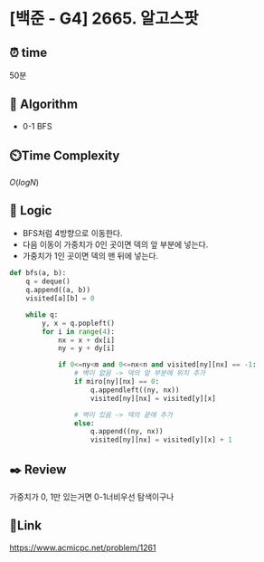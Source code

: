 # [백준 - G4] 2665. 알고스팟

## ⏰ **time**

50분

## :pushpin: **Algorithm**

- 0-1 BFS

## ⏲️**Time Complexity**

$O(logN)$

## :round_pushpin: **Logic**

- BFS처럼 4방향으로 이동한다.
- 다음 이동이 가중치가 0인 곳이면 덱의 앞 부분에 넣는다.
- 가중치가 1인 곳이면 덱의 맨 뒤에 넣는다.

```python
def bfs(a, b):
    q = deque()
    q.append((a, b))
    visited[a][b] = 0

    while q:
        y, x = q.popleft()
        for i in range(4):
            nx = x + dx[i]
            ny = y + dy[i]

            if 0<=ny<m and 0<=nx<n and visited[ny][nx] == -1:
                # 벽이 없음 -> 덱의 앞 부분에 위치 추가
                if miro[ny][nx] == 0:
                    q.appendleft((ny, nx))
                    visited[ny][nx] = visited[y][x]

                # 벽이 있음 -> 덱의 끝에 추가
                else:
                    q.append((ny, nx))
                    visited[ny][nx] = visited[y][x] + 1
```

## :black_nib: **Review**
가중치가 0, 1만 있는거면 0-1너비우선 탐색이구나

## 📡**Link**

https://www.acmicpc.net/problem/1261